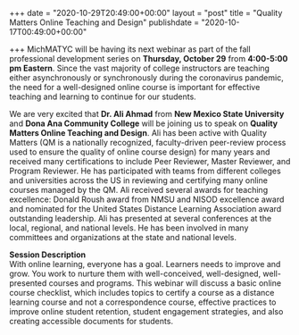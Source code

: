 +++
date = "2020-10-29T20:49:00+00:00"
layout = "post"
title = "Quality Matters Online Teaching and Design"
publishdate = "2020-10-17T00:49:00+00:00"

+++
MichMATYC will be having its next webinar as part of the fall professional development series on <b>Thursday, October 29</b> from <b>4:00-5:00 pm Eastern</b>. Since the vast majority of college instructors are teaching either asynchronously or synchronously during the coronavirus pandemic, the need for a well-designed online course is important for effective teaching and learning to continue for our students.<br/>

We are very excited that <b>Dr. Ali Ahmad</b> from <b>New Mexico State University</b> and <b>Dona Ana Community College</b> will be joining us to speak on <b>Quality Matters Online Teaching and Design</b>. Ali has been active with Quality Matters (QM is a nationally recognized, faculty-driven peer-review process used to ensure the quality of online course design) for many years and received many certifications to include Peer Reviewer, Master Reviewer, and Program Reviewer. He has participated with teams from different colleges and universities across the US in reviewing and certifying many online courses managed by the QM. Ali received several awards for teaching excellence: Donald Roush award from NMSU and NISOD excellence award and nominated for the United States Distance Learning Association award outstanding leadership. Ali has presented at several conferences at the local, regional, and national levels. He has been involved in many committees and organizations at the state and national levels.<br/>

<b>Session Description</b><br>
With online learning, everyone has a goal. Learners needs to improve and grow. You work to nurture them with well-conceived, well-designed, well-presented courses and programs. This webinar will discuss a basic online course checklist, which includes topics to certify a course as a distance learning course and not a correspondence course, effective practices to improve online student retention, student engagement strategies, and also creating accessible documents for students.
